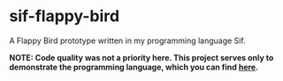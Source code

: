 # sif-flappy-bird
A Flappy Bird prototype written in my programming language Sif.

**NOTE: Code quality was not a priority here. This project serves only to demonstrate the programming language, which you can find [here](https://github.com/JoshuaManton/sif).**
